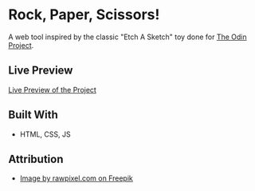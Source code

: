 # Rock, Paper, Scissors!

A web tool inspired by the classic "Etch A Sketch" toy done for [The Odin Project](https://www.theodinproject.com/lessons/foundations-etch-a-sketch).

## Live Preview
[Live Preview of the Project](https://s-y-a-n.github.io/etch-a-sketch/)

## Built With

* HTML, CSS, JS

## Attribution

* [Image by rawpixel.com on Freepik](https://www.freepik.com/free-vector/watercolor-circle-patterned-seamless-background-vector_18240796.htm#query=pink%20polka%20dots&position=30&from_view=search&track=ais)